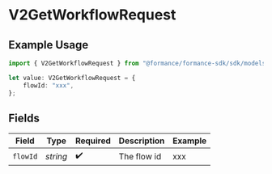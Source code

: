 # V2GetWorkflowRequest

## Example Usage

```typescript
import { V2GetWorkflowRequest } from "@formance/formance-sdk/sdk/models/operations";

let value: V2GetWorkflowRequest = {
    flowId: "xxx",
};
```

## Fields

| Field              | Type               | Required           | Description        | Example            |
| ------------------ | ------------------ | ------------------ | ------------------ | ------------------ |
| `flowId`           | *string*           | :heavy_check_mark: | The flow id        | xxx                |